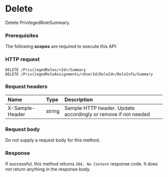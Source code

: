 # Delete

Delete PrivilegedRoleSummary.
### Prerequisites
The following **scopes** are required to execute this API: 
### HTTP request
<!-- { "blockType": "ignored" } -->
```http
DELETE /PrivilegedRoles/<Id>/Summary
DELETE /PrivilegedRoleAssignments/<UserId|RoleId>/RoleInfo/Summary

```
### Request headers
| Name       | Type | Description|
|:---------------|:--------|:----------|
| X-Sample-Header  | string  | Sample HTTP header. Update accordingly or remove if not needed|

### Request body
Do not supply a request body for this method.


### Response
If successful, this method returns `204, No Content` response code. It does not return anything in the response body.


<!-- uuid: f63d1bef-3666-4241-8b6d-c83555ddc9f1
2015-10-19 10:21:31 UTC -->
<!-- {
  "type": "#page.annotation",
  "description": "Delete",
  "keywords": "",
  "section": "documentation",
  "tocPath": ""
}-->
